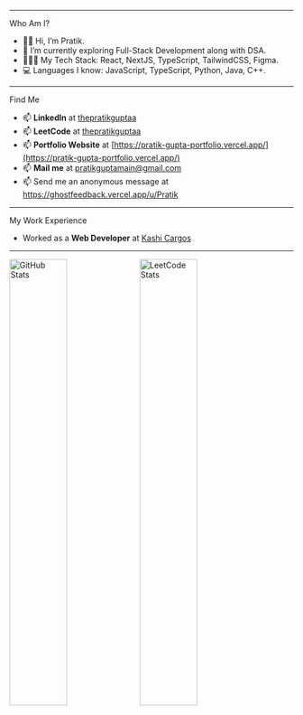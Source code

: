  ---
Who Am I?
- 👋🏻 Hi, I’m Pratik.
- 🌱 I’m currently exploring Full-Stack Development along with DSA.
- 🧑🏻‍💻 My Tech Stack: React, NextJS, TypeScript, TailwindCSS, Figma.
- 💻 Languages I know: JavaScript, TypeScript, Python, Java, C++.

 ---

Find Me
- 📫 **LinkedIn** at [thepratikguptaa](https://linkedin.com/in/thepratikguptaa)
- 📫 **LeetCode** at [thepratikguptaa](https://leetcode.com/u/thepratikguptaa)
- 📫 **Portfolio Website** at [https://pratik-gupta-portfolio.vercel.app/](https://pratik-gupta-portfolio.vercel.app/)
- 📫 **Mail me** at pratikguptamain@gmail.com
- 📫 Send me an anonymous message at https://ghostfeedback.vercel.app/u/Pratik

---

My Work Experience
  - Worked as a **Web Developer** at [Kashi Cargos](https://www.kashicargos.com/)

---

<p float="left">
  <img 
    src="https://streak-stats.demolab.com?user=thepratikguptaa&theme=dark&hide_border=true" 
    alt="GitHub Stats" 
    width="45%" 
  />
  <img 
    src="https://leetcard.jacoblin.cool/thepratikguptaa?theme=dark&font=Noto%20Sans%20Sora%20Sompeng&" 
    alt="LeetCode Stats" 
    width="45%" 
  />
</p>

<!---
thepratikguptaa/thepratikguptaa is a ✨ special ✨ repository because its `README.md` (this file) appears on your GitHub profile.
You can click the Preview link to take a look at your changes.
--->
